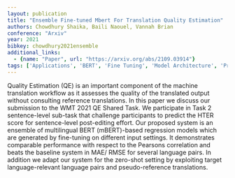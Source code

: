 ```yaml
---
layout: publication
title: "Ensemble Fine-tuned Mbert For Translation Quality Estimation"
authors: Chowdhury Shaika, Baili Naouel, Vannah Brian
conference: "Arxiv"
year: 2021
bibkey: chowdhury2021ensemble
additional_links:
  - {name: "Paper", url: "https://arxiv.org/abs/2109.03914"}
tags: ['Applications', 'BERT', 'Fine Tuning', 'Model Architecture', 'Pretraining Methods', 'Training Techniques']
---
```

Quality Estimation (QE) is an important component of the machine translation workflow as it assesses the quality of the translated output without consulting reference translations. In this paper we discuss our submission to the WMT 2021 QE Shared Task. We participate in Task 2 sentence-level sub-task that challenge participants to predict the HTER score for sentence-level post-editing effort. Our proposed system is an ensemble of multilingual BERT (mBERT)-based regression models which are generated by fine-tuning on different input settings. It demonstrates comparable performance with respect to the Pearsons correlation and beats the baseline system in MAE/ RMSE for several language pairs. In addition we adapt our system for the zero-shot setting by exploiting target language-relevant language pairs and pseudo-reference translations.
